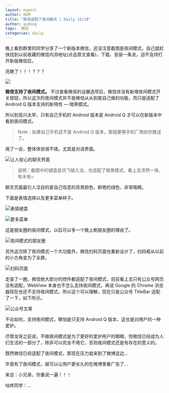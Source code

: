 ```yaml
---
layout: mypost
author: 咕咚
title: "微信适配了夜间模式 | Daily 12/18"
author: gudong
tags:  微信
categories: daily
---
```



晚上看到群里的同学分享了一个新版本微信，还没注意截图是夜间模式，自己就赶快找到以前收藏的微信内测地址(点击原文查看)，下载、安装一条龙，迫不及待打开新版微信后，

亮瞎了！！！？？？

![](https://imgkr.cn-bj.ufileos.com/26c8228d-6d23-4270-8041-63ccaf951a9d.jpg)

**微信支持了夜间模式。** 不过查看微信的设置选项后，微信并没有新增夜间模式开关按钮，所以这次的夜间模式并不是微信从头到尾自己做的功能，而只是适配了 Android Q 版本支持的新特性 — 暗黑模式。

所以别高兴太早，只有自己手机的 Android 版本是 Android Q 才可以在新版本中看到夜间模式。
> Note：如果自己手机还不是 Android Q 版本，那就要等手机厂商给你推送了。

用了一会，整体体验很不错。尤其是对话界面。

![让人安心的聊天界面](https://imgkr.cn-bj.ufileos.com/69689301-ecbe-4d03-8097-6a758b8a2b5a.jpg)
> 说明：截图中的键盘是讯飞输入法，也适配了暗黑模式，看上去浑然一体，有木有~

聊天页面最引人注目的是自己信息的背景颜色，鲜艳的绿色，非常吸睛。

下面是表情选择以及更多菜单样子。

![表情键盘](https://imgkr.cn-bj.ufileos.com/5f30241a-e1c8-4aa6-80ed-c3807e8f7dcf.jpg)

![更多菜单](https://imgkr.cn-bj.ufileos.com/4cbd887a-acc1-470f-945e-86e450609d80.jpg)

这是朋友圈的夜间模式，以后可以多一个晚上刷朋友圈的理由了。

![夜间模式的朋友圈](https://imgkr.cn-bj.ufileos.com/3a55fa10-1d76-4775-bd5a-ab25125bbb77.jpg)

另外这次除了夜间模式一个大功能外，微信扫码页面也重新设计了，扫码框从以前的小方角变为了全屏。

![扫码页面](https://imgkr.cn-bj.ufileos.com/16d09648-5b0c-4adc-8d82-4b06166fade4.jpg)

走查了一圈，微信绝大部分的控件都适配了夜间模式，目前看上去只有公众号网页没有适配，WebView 本身也不怎么支持夜间模式，再说 Google 的 Chrome 浏览器现在也还不支持夜间模式，所以这个可以理解，现在只是公众号 TitleBar 适配了一下，如下所示。

![公众号文章](https://imgkr.cn-bj.ufileos.com/b499a736-2ad9-4675-acde-15b461db13fc.jpg)

不论如何，支持夜间模式，哪怕是只支持 Android Q 版本，这也是对用户的一种爱护。

尽管龙哥之前说，不做夜间模式是为了更好的爱护用户的眼睛，但微信已经成为人们生活的一部分了，除非可以完全不用它，否则夜间模式还是有存在的意义的。

既然微信已经适配了夜间模式，那现在压力就来到了微博这边…

毕竟有了夜间模式，就可以让用户更长久的在微博里看广告了…

来总：小兄弟，你重说一遍！！！

咕咚同学：…
